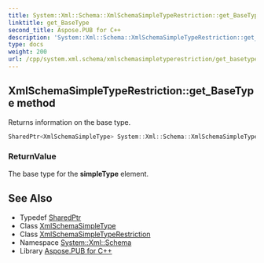```yaml
---
title: System::Xml::Schema::XmlSchemaSimpleTypeRestriction::get_BaseType method
linktitle: get_BaseType
second_title: Aspose.PUB for C++
description: 'System::Xml::Schema::XmlSchemaSimpleTypeRestriction::get_BaseType method. Returns information on the base type in C++.'
type: docs
weight: 200
url: /cpp/system.xml.schema/xmlschemasimpletyperestriction/get_basetype/
---
```

## XmlSchemaSimpleTypeRestriction::get_BaseType method


Returns information on the base type.

```cpp
SharedPtr<XmlSchemaSimpleType> System::Xml::Schema::XmlSchemaSimpleTypeRestriction::get_BaseType()
```


### ReturnValue

The base type for the **simpleType** element.

## See Also

* Typedef [SharedPtr](../../../system/sharedptr/)
* Class [XmlSchemaSimpleType](../../xmlschemasimpletype/)
* Class [XmlSchemaSimpleTypeRestriction](../)
* Namespace [System::Xml::Schema](../../)
* Library [Aspose.PUB for C++](../../../)

